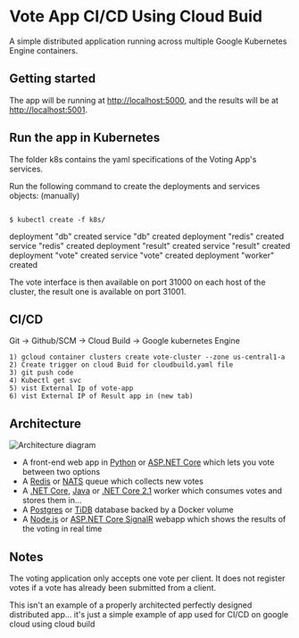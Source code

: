 Vote App CI/CD Using Cloud Buid 
=========

A simple distributed application running across multiple Google Kubernetes Engine containers.

Getting started
---------------



The app will be running at [http://localhost:5000](http://localhost:5000), and the results will be at [http://localhost:5001](http://localhost:5001).


Run the app in Kubernetes
-------------------------

The folder k8s contains the yaml specifications of the Voting App's services.


Run the following command to create the deployments and services objects: (manually)

```

$ kubectl create -f k8s/
```

deployment "db" created
service "db" created
deployment "redis" created
service "redis" created
deployment "result" created
service "result" created
deployment "vote" created
service "vote" created
deployment "worker" created



The vote interface is then available on port 31000 on each host of the cluster, the result one is available on port 31001.

CI/CD 
----

Git -> Github/SCM -> Cloud Build -> Google kubernetes Engine 
```
1) gcloud container clusters create vote-cluster --zone us-central1-a
2) Create trigger on cloud Buid for cloudbuild.yaml file
3) git push code 
4) Kubectl get svc 
5) vist External Ip of vote-app
6) vist External IP of Result app in (new tab)

``` 

Architecture
-----

![Architecture diagram](architecture.png)

* A front-end web app in [Python](/vote) or [ASP.NET Core](/vote/dotnet) which lets you vote between two options
* A [Redis](https://hub.docker.com/_/redis/) or [NATS](https://hub.docker.com/_/nats/) queue which collects new votes
* A [.NET Core](/worker/src/Worker), [Java](/worker/src/main) or [.NET Core 2.1](/worker/dotnet) worker which consumes votes and stores them in…
* A [Postgres](https://hub.docker.com/_/postgres/) or [TiDB](https://hub.docker.com/r/dockersamples/tidb/tags/) database backed by a Docker volume
* A [Node.js](/result) or [ASP.NET Core SignalR](/result/dotnet) webapp which shows the results of the voting in real time


Notes
-----

The voting application only accepts one vote per client. It does not register votes if a vote has already been submitted from a client.

This isn't an example of a properly architected perfectly designed distributed app... it's just a simple 
example of app used for CI/CD on  google cloud using cloud build 

